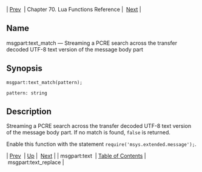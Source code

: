 | [Prev](lua.ref.msgpart_text)  | Chapter 70. Lua Functions Reference |  [Next](lua.ref.msgpart_text_replace) |

<a name="lua.ref.msgpart_text_match"></a>
## Name

msgpart:text_match — Streaming a PCRE search across the transfer decoded UTF-8 text version of the message body part

<a name="idp17200688"></a>
## Synopsis

`msgpart:text_match(pattern);`

`pattern: string`<a name="idp17203616"></a>
## Description

Streaming a PCRE search across the transfer decoded UTF-8 text version of the message body part. If no match is found, `false` is returned.

Enable this function with the statement `require('msys.extended.message');`.

| [Prev](lua.ref.msgpart_text)  | [Up](lua.function.details) |  [Next](lua.ref.msgpart_text_replace) |
| msgpart:text  | [Table of Contents](index) |  msgpart:text_replace |

